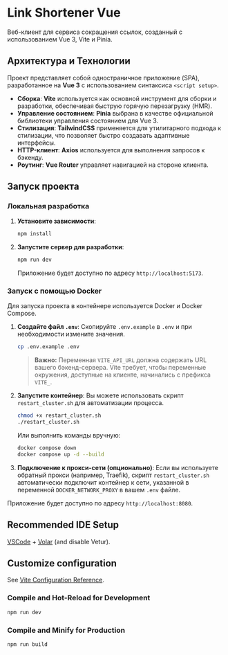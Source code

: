# Link Shortener Vue

Веб-клиент для сервиса сокращения ссылок, созданный с использованием Vue 3, Vite и Pinia.

## Архитектура и Технологии

Проект представляет собой одностраничное приложение (SPA), разработанное на **Vue 3** с использованием синтаксиса `<script setup>`.

- **Сборка**: **Vite** используется как основной инструмент для сборки и разработки, обеспечивая быструю горячую перезагрузку (HMR).
- **Управление состоянием**: **Pinia** выбрана в качестве официальной библиотеки управления состоянием для Vue 3.
- **Стилизация**: **TailwindCSS** применяется для утилитарного подхода к стилизации, что позволяет быстро создавать адаптивные интерфейсы.
- **HTTP-клиент**: **Axios** используется для выполнения запросов к бэкенду.
- **Роутинг**: **Vue Router** управляет навигацией на стороне клиента.

## Запуск проекта

### Локальная разработка

1.  **Установите зависимости**:
    ```sh
    npm install
    ```

2.  **Запустите сервер для разработки**:
    ```sh
    npm run dev
    ```
    Приложение будет доступно по адресу `http://localhost:5173`.

### Запуск с помощью Docker

Для запуска проекта в контейнере используется Docker и Docker Compose.

1.  **Создайте файл `.env`**:
    Скопируйте `.env.example` в `.env` и при необходимости измените значения.
    ```sh
    cp .env.example .env
    ```
    > **Важно:** Переменная `VITE_API_URL` должна содержать URL вашего бэкенд-сервера. Vite требует, чтобы переменные окружения, доступные на клиенте, начинались с префикса `VITE_`.

2.  **Запустите контейнер**:
    Вы можете использовать скрипт `restart_cluster.sh` для автоматизации процесса.
    ```sh
    chmod +x restart_cluster.sh
    ./restart_cluster.sh
    ```
    Или выполнить команды вручную:
    ```sh
    docker compose down
    docker compose up -d --build
    ```

3.  **Подключение к прокси-сети (опционально)**:
    Если вы используете обратный прокси (например, Traefik), скрипт `restart_cluster.sh` автоматически подключит контейнер к сети, указанной в переменной `DOCKER_NETWORK_PROXY` в вашем `.env` файле.

Приложение будет доступно по адресу `http://localhost:8080`.

## Recommended IDE Setup

[VSCode](https://code.visualstudio.com/) + [Volar](https://marketplace.visualstudio.com/items?itemName=Vue.volar) (and disable Vetur).

## Customize configuration

See [Vite Configuration Reference](https://vite.dev/config/).

### Compile and Hot-Reload for Development

```sh
npm run dev
```

### Compile and Minify for Production

```sh
npm run build
```
